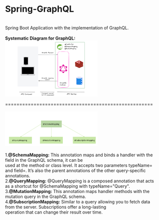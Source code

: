 # Spring-GraphQL<br/>
<br/>
Spring Boot Application with the implementation of GraphQL.
<br/>
<br/>
<b>Systematic Diagram for GraphQL:</b>
<img src="images/GraphQL_spring-1-1536x922.png" width="60%" height="50%" >


====================================================
<br/>
<br/>
<img src="images/graphql.png" width="60%" height="50%">
<br/>
<br/>
1.<b>@SchemaMapping:</b> This annotation maps and binds a handler with the field in the GraphQL schema, it can be<br/> used at the method or class level.
It accepts two parameters typeName= and field=. It’s also the parent annotations of the other query-specific annotations.</br>
2.<b>@QueryMapping:</b> @QueryMapping is a composed annotation that acts as a shortcut for @SchemaMapping with typeName="Query".</br>
3.<b>@MutationMapping:</b> This annotation maps handler methods with the mutation query in the GraphQL schema.<br/>
4.<b>@SubscriptionMapping:</b> Similar to a query allowing you to fetch data from the server. Subscriptions offer a long-lasting</br>
operation that can change their result over time.

